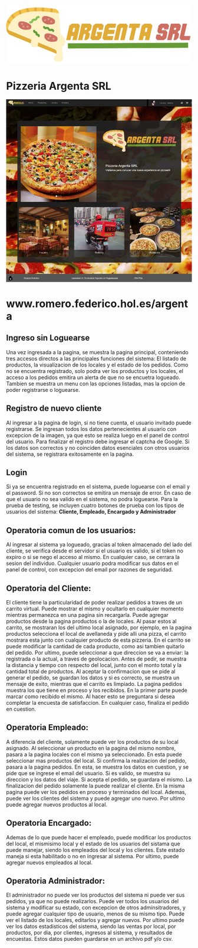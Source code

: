<img src="Img/logo.png">
<h1>Pizzeria Argenta SRL</h1>

<img src="Img/home.png">

<h1>www.romero.federico.hol.es/argenta</h1>
<h2>Ingreso sin Loguearse</h2>
<p>Una vez ingresada a la pagina, se muestra la pagina principal, conteniendo tres accesos directos a las principales funciones 
del sistema: El listado de productos, la visualizacion de los locales y el estado de los pedidos. Como no se encuentra registrado, 
solo podra ver los productos y los locales, el acceso a los pedidos emitira un alerta de que no se encuetra logueado. Tambien se muestra un menu con las opciones listadas, mas la opcion de poder registrarse o loguearse.</p>
<h2>Registro de nuevo cliente</h2>
Al ingresar a la pagina de login, si no tiene cuenta, el usuario invitado puede registrarse. Se ingresan todos los datos pertenecientes 
al usuario con excepcion de la imagen, ya que esto se realiza luego en el panel de control del usuario. Para finalizar el registro debe 
ingresar el captcha de Google. Si los datos son correctos y no coinciden datos esenciales con otros usuarios del sistema, se registrara 
exitosamente en la pagina.
<h2>Login </h2>
Si ya se encuentra registrado en el sistema, puede loguearse con el email y el password. Si no son correctos se emitira un mensaje de error. En caso de que el usuario no sea valido en el sistema, no podra loguearse. Para la prueba de testing, se incluyen cuatro botones de 
prueba con los tipos de usuarios del sistema: <strong>Cliente, Empleado, Encargado y Administrador</strong>
<h2>Operatoria comun de los usuarios:</h2>
<p>Al ingresar al sistema ya logueado, gracias al token almacenado del lado del cliente, se verifica desde el servidor si el usuario 
es valido, si el token no expiro o si se nego el acceso al mismo. En cualquier caso, se cerrara la sesion del individuo.
Cualquier usuario podra modificar sus datos en el panel de control, con excepcion del email por razones de seguridad.</p> 
<h2>Operatoria del Cliente:</h2>
<p>El cliente tiene la particularidad de poder realizar pedidos a traves de un carrito virtual. Puede mostrar el mismo y ocultarlo 
en cualquier momento mientras permanezca en una pagina sin recargarla. Puede agregar productos desde la pagina productos o la de locales. Al pasar estos al carrito, se mostraran los del ultimo local asignado, por ejemplo, en la pagina productos selecciona el local de avellaneda y pide alli una pizza, el carrito mostrara esta junto con cualquier producto de esta pizzeria. En el carrito se puede modificar la cantidad de cada producto, como asi tambien quitarlo del pedido. Por ultimo, puede seleccionar a que direccion se va a enviar: la registrada o la actual, a traves de geolocacion. Antes de pedir, se muestra la distancia y tiempo con respecto del local, junto con el monto total y la cantidad total de productos. Al aceptar la confirmacion que se pide al generar el pedido, se guardan los datos y si es correcto, se muestra un mensaje de exito, mientras que el carrito es limpiado.
La pagina pedidos muestra los que tiene en proceso y los recibidos. En la primer parte puede marcar como recibido el mismo. Al hacer esto se preguntara si desea completar la encuesta de satisfaccion. En cualquier caso, finaliza el pedido en cuestion.</p> 
<h2>Operatoria Empleado:</h2>
<p>A diferencia del cliente, solamente puede ver los productos de su local asignado. Al seleccionar un producto en la pagina del mismo nombre, pasara a la pagina locales con el mismo ya seleccionado. En esta puede seleccionar mas productos del local. Si confirma la realizacion del pedido, pasara a la pagina pedidos. En esta, se muestra los datos en cuestion, y se pide que se ingrese el email del usuario. Si es valido, se muestra su direccion y los datos del viaje. Si acepta el pedido, se guardara el mismo. La finalizacion del pedido solamente la puede realizar el cliente. En la misma pagina puede ver los pedidos en proceso y terminados del local. 
Ademas, puede ver los clientes del sistema y puede agregar uno nuevo. Por ultimo puede agregar nuevos productos al local. </p>
<h2>Operatoria Encargado:</h2>
<p>Ademas de lo que puede hacer el empleado, puede modificar los productos del local, el mismisimo local y el estado de los usuarios del sistama que puede manejar, siendo los empleados del local y los clientes. Este estado maneja si esta habilitado o no en ingresar al sistema. Por ultimo, puede agregar nuevos empleados al local. </p>
<h2>Operatoria Administrador:</h2>
<p>El administrador no puede ver los productos del sistema ni puede ver sus pedidos, ya que no puede realizarlos. Puede ver todos los usuarios del sistema y modificar su estado, con excepcion de otros adminsitradores, y puede agregar cualquier tipo de usuario, menos de su mismo tipo. Puede ver el listado de los locales, editarlos y agregar nuevos. Por ultimo puede ver los datos estadisticos del sistema, siendo las ventas por local, por productos, por dia, por clientes, ingresos al sistema, y resultados de encuestas. Estos datos pueden guardarse en un archivo pdf y/o csv. </p>
